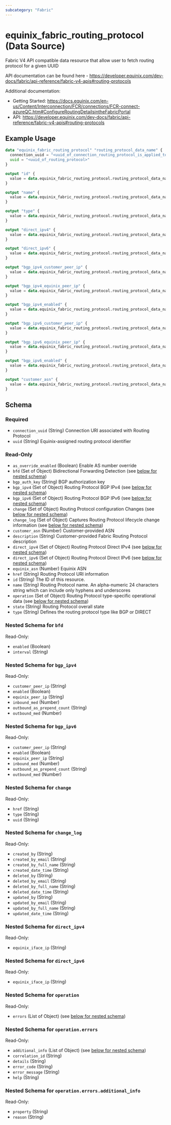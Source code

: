 ```yaml
---
subcategory: "Fabric"
---
```


# equinix_fabric_routing_protocol (Data Source)

Fabric V4 API compatible data resource that allow user to fetch routing protocol for a given UUID

API documentation can be found here - https://developer.equinix.com/dev-docs/fabric/api-reference/fabric-v4-apis#routing-protocols

Additional documentation:
* Getting Started: https://docs.equinix.com/en-us/Content/Interconnection/FCR/connections/FCR-connect-azureQC.htm#ConfigureRoutingDetailsintheFabricPortal
* API: https://developer.equinix.com/dev-docs/fabric/api-reference/fabric-v4-apis#routing-protocols

## Example Usage

```terraform
data "equinix_fabric_routing_protocol" "routing_protocol_data_name" {
  connection_uuid = "<uuid_of_connection_routing_protocol_is_applied_to>"
  uuid = "<uuid_of_routing_protocol>"
}

output "id" {
  value = data.equinix_fabric_routing_protocol.routing_protocol_data_name.id
}

output "name" {
  value = data.equinix_fabric_routing_protocol.routing_protocol_data_name.name
}

output "type" {
  value = data.equinix_fabric_routing_protocol.routing_protocol_data_name.type
}

output "direct_ipv4" {
  value = data.equinix_fabric_routing_protocol.routing_protocol_data_name.direct_ipv4.0.equinix_iface_ip
}

output "direct_ipv6" {
  value = data.equinix_fabric_routing_protocol.routing_protocol_data_name.direct_ipv6.0.equinix_iface_ip
}

output "bgp_ipv4_customer_peer_ip" {
  value = data.equinix_fabric_routing_protocol.routing_protocol_data_name.bgp_ipv4.0.customer_peer_ip
}

output "bgp_ipv4_equinix_peer_ip" {
  value = data.equinix_fabric_routing_protocol.routing_protocol_data_name.bgp_ipv4.0.equinix_peer_ip
}

output "bgp_ipv4_enabled" {
  value = data.equinix_fabric_routing_protocol.routing_protocol_data_name.bgp_ipv4.0.enabled
}

output "bgp_ipv6_customer_peer_ip" {
  value = data.equinix_fabric_routing_protocol.routing_protocol_data_name.bgp_ipv6.0.customer_peer_ip
}

output "bgp_ipv6_equinix_peer_ip" {
  value = data.equinix_fabric_routing_protocol.routing_protocol_data_name.bgp_ipv6.0.equinix_peer_ip
}

output "bgp_ipv6_enabled" {
  value = data.equinix_fabric_routing_protocol.routing_protocol_data_name.bgp_ipv6.0.enabled
}

output "customer_asn" {
  value = data.equinix_fabric_routing_protocol.routing_protocol_data_name.customer_asn
}
```

<!-- schema generated by tfplugindocs -->
## Schema

### Required

- `connection_uuid` (String) Connection URI associated with Routing Protocol
- `uuid` (String) Equinix-assigned routing protocol identifier

### Read-Only

- `as_override_enabled` (Boolean) Enable AS number override
- `bfd` (Set of Object) Bidirectional Forwarding Detection (see [below for nested schema](#nestedatt--bfd))
- `bgp_auth_key` (String) BGP authorization key
- `bgp_ipv4` (Set of Object) Routing Protocol BGP IPv4 (see [below for nested schema](#nestedatt--bgp_ipv4))
- `bgp_ipv6` (Set of Object) Routing Protocol BGP IPv6 (see [below for nested schema](#nestedatt--bgp_ipv6))
- `change` (Set of Object) Routing Protocol configuration Changes (see [below for nested schema](#nestedatt--change))
- `change_log` (Set of Object) Captures Routing Protocol lifecycle change information (see [below for nested schema](#nestedatt--change_log))
- `customer_asn` (Number) Customer-provided ASN
- `description` (String) Customer-provided Fabric Routing Protocol description
- `direct_ipv4` (Set of Object) Routing Protocol Direct IPv4 (see [below for nested schema](#nestedatt--direct_ipv4))
- `direct_ipv6` (Set of Object) Routing Protocol Direct IPv6 (see [below for nested schema](#nestedatt--direct_ipv6))
- `equinix_asn` (Number) Equinix ASN
- `href` (String) Routing Protocol URI information
- `id` (String) The ID of this resource.
- `name` (String) Routing Protocol name. An alpha-numeric 24 characters string which can include only hyphens and underscores
- `operation` (Set of Object) Routing Protocol type-specific operational data (see [below for nested schema](#nestedatt--operation))
- `state` (String) Routing Protocol overall state
- `type` (String) Defines the routing protocol type like BGP or DIRECT

<a id="nestedatt--bfd"></a>
### Nested Schema for `bfd`

Read-Only:

- `enabled` (Boolean)
- `interval` (String)


<a id="nestedatt--bgp_ipv4"></a>
### Nested Schema for `bgp_ipv4`

Read-Only:

- `customer_peer_ip` (String)
- `enabled` (Boolean)
- `equinix_peer_ip` (String)
- `inbound_med` (Number)
- `outbound_as_prepend_count` (String)
- `outbound_med` (Number)


<a id="nestedatt--bgp_ipv6"></a>
### Nested Schema for `bgp_ipv6`

Read-Only:

- `customer_peer_ip` (String)
- `enabled` (Boolean)
- `equinix_peer_ip` (String)
- `inbound_med` (Number)
- `outbound_as_prepend_count` (String)
- `outbound_med` (Number)


<a id="nestedatt--change"></a>
### Nested Schema for `change`

Read-Only:

- `href` (String)
- `type` (String)
- `uuid` (String)


<a id="nestedatt--change_log"></a>
### Nested Schema for `change_log`

Read-Only:

- `created_by` (String)
- `created_by_email` (String)
- `created_by_full_name` (String)
- `created_date_time` (String)
- `deleted_by` (String)
- `deleted_by_email` (String)
- `deleted_by_full_name` (String)
- `deleted_date_time` (String)
- `updated_by` (String)
- `updated_by_email` (String)
- `updated_by_full_name` (String)
- `updated_date_time` (String)


<a id="nestedatt--direct_ipv4"></a>
### Nested Schema for `direct_ipv4`

Read-Only:

- `equinix_iface_ip` (String)


<a id="nestedatt--direct_ipv6"></a>
### Nested Schema for `direct_ipv6`

Read-Only:

- `equinix_iface_ip` (String)


<a id="nestedatt--operation"></a>
### Nested Schema for `operation`

Read-Only:

- `errors` (List of Object) (see [below for nested schema](#nestedobjatt--operation--errors))

<a id="nestedobjatt--operation--errors"></a>
### Nested Schema for `operation.errors`

Read-Only:

- `additional_info` (List of Object) (see [below for nested schema](#nestedobjatt--operation--errors--additional_info))
- `correlation_id` (String)
- `details` (String)
- `error_code` (String)
- `error_message` (String)
- `help` (String)

<a id="nestedobjatt--operation--errors--additional_info"></a>
### Nested Schema for `operation.errors.additional_info`

Read-Only:

- `property` (String)
- `reason` (String)
